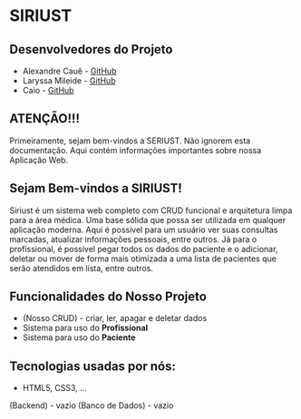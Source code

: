 # SIRIUST

## Desenvolvedores do Projeto
- Alexandre Cauê - [GitHub](https://github.com/AlexandreCaueSouzaDaSilva)
- Laryssa Mileide - [GitHub](https://github.com/lary-scripts)
- Caio - [GitHub](https://github.com/caioxd7)


## ATENÇÃO!!!

Primeiramente, sejam bem-vindos a SERIUST. Não ignorem esta documentação. Aqui contém informações importantes sobre nossa Aplicação Web.


## Sejam Bem-vindos a SIRIUST!
Siriust é um sistema web completo com CRUD funcional e arquitetura limpa para a área médica. Uma base sólida que possa ser utilizada em qualquer aplicação moderna. Aqui é possivel para um usuário ver suas consultas marcadas, atualizar informações pessoais, entre outros. Já para o profissional, é possivel pegar todos os dados do paciente e o adicionar, deletar ou mover de forma mais otimizada a uma lista de pacientes que serão atendidos em lista, entre outros.



## Funcionalidades do Nosso Projeto

- (Nosso CRUD) - criar, ler, apagar e deletar dados
- Sistema para uso do **Profissional**
- Sistema para uso do **Paciente**


## Tecnologias usadas por nós:
- HTML5, CSS3, ...

(Backend) - vazio
(Banco de Dados) - vazio
